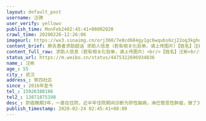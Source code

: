 ```yaml
---
layout: default_post
username: 汪骋
user_verify: yellowv
publish_time: MonFeb2402:45:41+08002020
crawl_time: 20200226-12:26:06
imageurl: https://wx3.sinaimg.cn/orj360/7e8cd684gy1gc6wqubs6zj22og3kghdy.jpg,https://wx2.sinaimg.cn/orj360/7e8cd684gy1gc6wqwah93j22og3kgnpg.jpg,https://wx2.sinaimg.cn/orj360/7e8cd684gy1gc6wqzy8iaj23kg2ogkjo.jpg,https://wx1.sinaimg.cn/orj360/7e8cd684gy1gc6wr1rxx2j22og3kg7wl.jpg,https://wx2.sinaimg.cn/orj360/7e8cd684gy1gc6wr2fy5uj20u04cp7uo.jpg
content_brief: 肺炎患者求助超话 求助人信息（若有相关化验单，请上传图片）【姓名】汪彬【年龄】55【所在城市】武汉【所在小区、社区】常四社区【患病时间】2016年至今【联系方式】15926388186【其他紧急联系人】13871875198【病情描述】肝癌晚期3年，一直在住院，近半年住院期间诊断为 肝性脑病，淋巴 ...全文
content_full_raw: 求助人信息（若有相关化验单，请上传图片）<br/>【姓名】汪彬<br/>【年龄】55<br/>【所在城市】武汉<br/>【所在小区、社区】常四社区<br/>【患病时间】2016年至今<br/>【联系方式】15926388186<br/>【其他紧急联系人】13871875198<br/>【病情描述】<br/>肝癌晚期3年，一直在住院，近半年住院期间诊断为肝性脑病，淋巴管恶性肿瘤，做了3次人工肝透析，一周后肝细胞再生。因疫情影响被劝退回家。<br/>目前在家一月有余，居家第七天开始乏力纳差至卧床，2月23日突发呕吐，喝水都吐，并发肝性脑病症状。<br/>父亲病情急剧恶化，但因淋巴管恶性肿瘤缘故，不能冒不被收治的风险坐120，（疫区癌症病友群，有群友做120去医院，结果被拒收！医生告知需先联系到床位，才能入院）淋巴管恶性肿瘤怕颠簸，除非能一次入院，不然危险更大。<br/>请求：能有医院能尽快收治我父亲，真的不能再等下去了。求医3年，已花太多精力心血，如今刚刚病情有点起色，结果在家一个多月又开始恶化！<br/>请求有医院能尽快收治入院<adata-url="http://t.cn/zRoBqU5"href="http://weibo.com/p/100101B2094655D46EA0FF4498"data-hide=""><spanclass='url-icon'><imgstyle='width:1rem;height:1rem'src='https://h5.sinaimg.cn/upload/2015/09/25/3/timeline_card_small_location_default.png'></span><spanclass="surl-text">武汉·汉兴街常四社区</span></a>
status_url: https://m.weibo.cn/status/4475322696934836
name_: 汪彬
age_: 55
city_: 武汉
address_: 常四社区
since_: 2016年至今
tel_: 15926388186
tel2_: 13871875198
desc_: 肝癌晚期3年，一直在住院，近半年住院期间诊断为肝性脑病，淋巴管恶性肿瘤，做了3次人工肝透析，一周后肝细胞再生。因疫情影响被劝退回家。目前在家一月有余，居家第七天开始乏力纳差至卧床，2月23日突发呕吐，喝水都吐，并发肝性脑病症状。父亲病情急剧恶化，但因淋巴管恶性肿瘤缘故，不能冒不被收治的风险坐120，（疫区癌症病友群，有群友做120去医院，结果被拒收！医生告知需先联系到床位，才能入院）淋巴管恶性肿瘤怕颠簸，除非能一次入院，不然危险更大。请求能有医院能尽快收治我父亲，真的不能再等下去了。求医3年，已花太多精力心血，如今刚刚病情有点起色，结果在家一个多月又开始恶化！请求有医院能尽快收治入院<adata-url="http//t.cn/zRoBqU5"href="http//weibo.com/p/100101B2094655D46EA0FF4498"data-hide=""><spanclass='url-icon'><imgstyle='width1rem;height1rem'src='https//h5.sinaimg.cn/upload/2015/09/25/3/timeline_card_small_location_default.png'></span><spanclass="surl-text">武汉·汉兴街常四社区</span></a>
publish_timestamp: 2020-02-24 02:45:41+08:00
---
```

